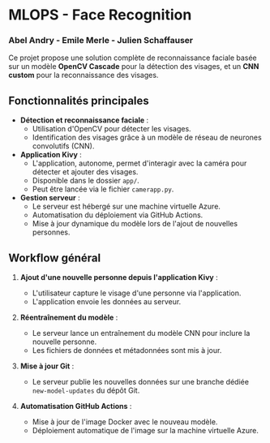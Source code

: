 # MLOPS - Face Recognition

### Abel Andry - Emile Merle - Julien Schaffauser

Ce projet propose une solution complète de reconnaissance faciale basée sur un modèle **OpenCV Cascade** pour la détection des visages, et un **CNN custom** pour la reconnaissance des visages.

## **Fonctionnalités principales**

- **Détection et reconnaissance faciale** :
  - Utilisation d'OpenCV pour détecter les visages.
  - Identification des visages grâce à un modèle de réseau de neurones convolutifs (CNN).
- **Application Kivy** :
  - L'application, autonome, permet d'interagir avec la caméra pour détecter et ajouter des visages.
  - Disponible dans le dossier `app/`.
  - Peut être lancée via le fichier `camerapp.py`.
- **Gestion serveur** :
  - Le serveur est hébergé sur une machine virtuelle Azure.
  - Automatisation du déploiement via GitHub Actions.
  - Mise à jour dynamique du modèle lors de l'ajout de nouvelles personnes.

## **Workflow général**

1. **Ajout d'une nouvelle personne depuis l'application Kivy** :
   - L'utilisateur capture le visage d'une personne via l'application.
   - L'application envoie les données au serveur.

2. **Réentraînement du modèle** :
   - Le serveur lance un entraînement du modèle CNN pour inclure la nouvelle personne.
   - Les fichiers de données et métadonnées sont mis à jour.

3. **Mise à jour Git** :
   - Le serveur publie les nouvelles données sur une branche dédiée `new-model-updates` du dépôt Git.

4. **Automatisation GitHub Actions** :
   - Mise à jour de l'image Docker avec le nouveau modèle.
   - Déploiement automatique de l'image sur la machine virtuelle Azure.


